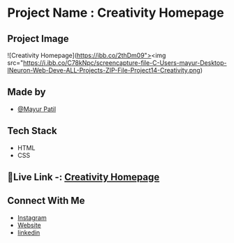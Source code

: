 
# Project Name : Creativity Homepage  

## Project Image 

![Creativity Homepage](https://ibb.co/2thDm09"><img src="https://i.ibb.co/C78kNpc/screencapture-file-C-Users-mayur-Desktop-INeuron-Web-Deve-ALL-Projects-ZIP-File-Project14-Creativity.png)

## Made by 

- [@Mayur Patil](https://github.com/Mayurpatillll)

## Tech Stack

* HTML
* CSS

## 🔗Live Link -: [Creativity Homepage](https://mayurpatillll.github.io/Creativity-Homepage/)

## Connect With Me

 * [Instagram ](https://www.instagram.com/iam.mayurpatil/)
 * [Website ](https://mayurpatil.online)
 * [linkedin](linkedin.com/in/mayur-patil-715878245/)

